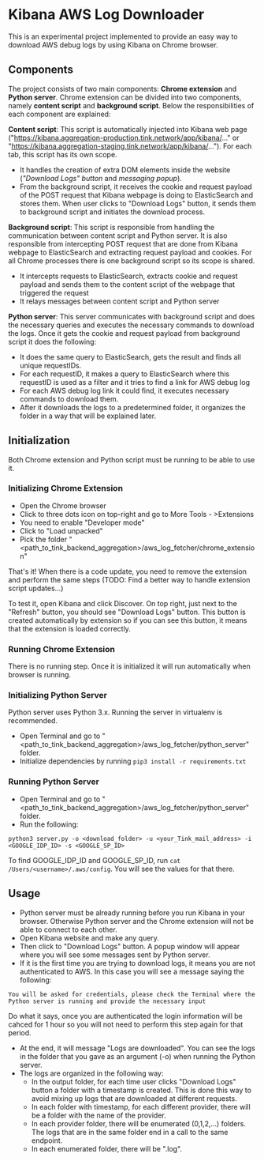 # Kibana AWS Log Downloader

This is an experimental project implemented to provide an easy way to download AWS debug logs by using Kibana on Chrome browser.

## Components

The project consists of two main components: **Chrome extension** and **Python server**. Chrome extension can be divided into two components, namely **content script** and **background script**. Below the responsibilities of each component are explained:

**Content script**: This script is automatically injected into Kibana web page ("https://kibana.aggregation-production.tink.network/app/kibana/..." or "https://kibana.aggregation-staging.tink.network/app/kibana/..."). For each tab, this script has its own scope.
- It handles the creation of extra DOM elements inside the website (*"Download Logs" button* and *messaging popup*).
- From the background script, it receives the cookie and request payload of the POST request that Kibana webpage is doing to ElasticSearch and stores them. When user clicks to "Download Logs" button, it sends them to background script and initiates the download process.

**Background script**: This script is responsible from handling the communication between content script and Python server. It is also responsible from intercepting POST request that are done from Kibana webpage to ElasticSearch and extracting request payload and cookies. For all Chrome processes there is one background script so its scope is shared.
- It intercepts requests to ElasticSearch, extracts cookie and request payload and sends them to the content script of the webpage that triggered the request
- It relays messages between content script and Python server

**Python server**: This server communicates with background script and does the necessary queries and executes the necessary commands to download the logs. Once it gets the cookie and request payload from background script it does the following:
- It does the same query to ElasticSearch, gets the result and finds all unique requestIDs. 
- For each requestID, it makes a query to ElasticSearch where this requestID is used as a filter and it tries to find a link for AWS debug log
- For each AWS debug log link it could find, it executes necessary commands to download them.
- After it downloads the logs to a predetermined folder, it organizes the folder in a way that will be explained later.

## Initialization

Both Chrome extension and Python script must be running to be able to use it.

### Initializing Chrome Extension

- Open the Chrome browser
- Click to three dots icon on top-right and go to More Tools - >Extensions
- You need to enable "Developer mode"
- Click to "Load unpacked"
- Pick the folder "<path_to_tink_backend_aggregation>/aws_log_fetcher/chrome_extension"

That's it! When there is a code update, you need to remove the extension and perform the same steps (TODO: Find a better way to handle extension script updates...)

To test it, open Kibana and click Discover. On top right, just next to the "Refresh" button, you should see "Download Logs" button. This button is created automatically by extension so if you can see this button, it means that the extension is loaded correctly.

### Running Chrome Extension

There is no running step. Once it is initialized it will run automatically when browser is running.

### Initializing Python Server

Python server uses Python 3.x. Running the server in virtualenv is recommended.

- Open Terminal and go to "<path_to_tink_backend_aggregation>/aws_log_fetcher/python_server" folder.
- Initialize dependencies by running `pip3 install -r requirements.txt`

### Running Python Server

- Open Terminal and go to "<path_to_tink_backend_aggregation>/aws_log_fetcher/python_server" folder.
- Run the following:

```
python3 server.py -o <download_folder> -u <your_Tink_mail_address> -i <GOOGLE_IDP_ID> -s <GOOGLE_SP_ID>
```

To find GOOGLE_IDP_ID and GOOGLE_SP_ID, run `cat /Users/<username>/.aws/config`. You will see the values for that there.

## Usage

- Python server must be already running before you run Kibana in your browser. Otherwise Python server and the Chrome extension will not be able to connect
to each other.
- Open Kibana website and make any query.
- Then click to "Download Logs" button. A popup window will appear where you will see some messages sent by Python server.
- If it is the first time you are trying to download logs, it means you are not authenticated to AWS. In this case you will see a message saying the following:
```
You will be asked for credentials, please check the Terminal where the Python server is running and provide the necessary input
```
Do what it says, once you are authenticated the login information will be cahced for 1 hour so you will not need to perform this step again for that period.
- At the end, it will message "Logs are downloaded". You can see the logs in the folder that you gave as an argument (-o) when running the Python server.
- The logs are organized in the following way:
  - In the output folder, for each time user clicks "Download Logs" button a folder with a timestamp is created. This is done this way to avoid mixing up logs that are downloaded at different requests.
  - In each folder with timestamp, for each different provider, there will be a folder with the name of the provider.
  - In each provider folder, there will be enumerated (0,1,2,...) folders. The logs that are in the same folder end in a call to the same endpoint.
  - In each enumerated folder, there will be "<requestId>.log".
